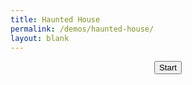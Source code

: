 ```yaml
---
title: Haunted House
permalink: /demos/haunted-house/
layout: blank
---
```

<link href="main.css" rel="stylesheet">
<script defer="defer" src="bundle.976abc3b687e40295868.js"></script>
<center><button>Start</button></center>
<canvas class="webgl"></canvas>
